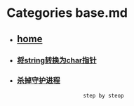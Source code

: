 # Categories base.md
* ## [home](../README.md)
* ### [将string转换为char指针](conv_string_to_char_pointer.md)
* ### [杀掉守护进程](kill_nohup_proc.md)
                           step by steop